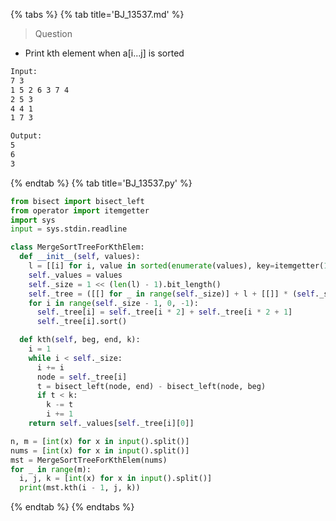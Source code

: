 {% tabs %}
{% tab title='BJ_13537.md' %}

> Question

* Print kth element when a[i...j] is sorted

```txt
Input:
7 3
1 5 2 6 3 7 4
2 5 3
4 4 1
1 7 3

Output:
5
6
3
```

{% endtab %}
{% tab title='BJ_13537.py' %}

```py
from bisect import bisect_left
from operator import itemgetter
import sys
input = sys.stdin.readline

class MergeSortTreeForKthElem:
  def __init__(self, values):
    l = [[i] for i, value in sorted(enumerate(values), key=itemgetter(1))]
    self._values = values
    self._size = 1 << (len(l) - 1).bit_length()
    self._tree = ([[] for _ in range(self._size)] + l + [[]] * (self._size - len(l)))
    for i in range(self._size - 1, 0, -1):
      self._tree[i] = self._tree[i * 2] + self._tree[i * 2 + 1]
      self._tree[i].sort()

  def kth(self, beg, end, k):
    i = 1
    while i < self._size:
      i += i
      node = self._tree[i]
      t = bisect_left(node, end) - bisect_left(node, beg)
      if t < k:
        k -= t
        i += 1
    return self._values[self._tree[i][0]]

n, m = [int(x) for x in input().split()]
nums = [int(x) for x in input().split()]
mst = MergeSortTreeForKthElem(nums)
for _ in range(m):
  i, j, k = [int(x) for x in input().split()]
  print(mst.kth(i - 1, j, k))
```

{% endtab %}
{% endtabs %}

